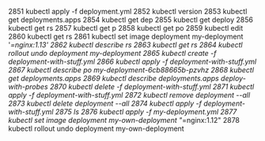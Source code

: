  2851  kubectl apply -f deployment.yml
 2852  kubectl version
 2853  kubectl get deployments.apps
 2854  kubectl get dep
 2855  kubectl get deploy
 2856  kubectl get rs
 2857  kubectl get p
 2858  kubectl get po
 2859  kubectl edit
 2860  kubectl get rs
 2861  kubectl set image deployment my-deployment '*=nginx:1.13'
 2862  kubectl describe rs 
 2863  kubectl get rs
 2864  kubectl rollout undo deployment my-deployment
 2865  kubectl create -f deployment-with-stuff.yml
 2866  kubectl apply -f deployment-with-stuff.yml
 2867  kubectl describe po my-deployment-6cb88665b-pzvhz
 2868  kubectl get deployments.apps
 2869  kubectl describe deployments.apps deploy-with-probes
 2870  kubectl delete -f deployment-with-stuff.yml
 2871  kubectl apply -f deployment-with-stuff.yml
 2872  kubectl remove deployment --all
 2873  kubectl delete deployment --all
 2874  kubectl apply -f deployment-with-stuff.yml
 2875  ls
 2876  kubectl apply -f my-deployment.yml
 2877  kubectl set image deployment my-own-deployment "*=nginx:1.12"
 2878  kubectl rollout undo deployment my-own-deployment